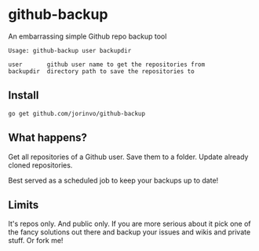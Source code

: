 # github-backup

An embarrassing simple Github repo backup tool

    Usage: github-backup user backupdir

    user       github user name to get the repositories from
    backupdir  directory path to save the repositories to


## Install

    go get github.com/jorinvo/github-backup


## What happens?

Get all repositories of a Github user.
Save them to a folder.
Update already cloned repositories.

Best served as a scheduled job to keep your backups up to date!


## Limits

It's repos only. And public only.
If you are more serious about it pick one of the fancy solutions out there
and backup your issues and wikis and private stuff.
Or fork me!